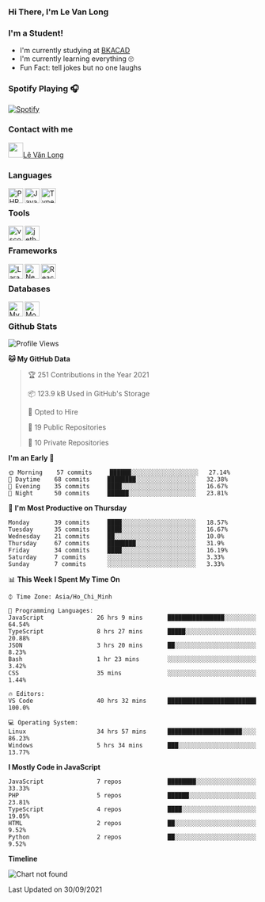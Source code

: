 ### Hi There, I'm Le Van Long 

### I'm a Student!
- I'm currently studying at [BKACAD](https://bkacad.edu.vn/)
- I'm currently learning everything 🙄
- Fun Fact: tell jokes but no one laughs

### Spotify Playing 🎧
[![Spotify](https://spotify-readme-v2-ljjw4c8pd-hiiamlongdz.vercel.app/api/spotify)](https://open.spotify.com/user/312ooo2a5zz44sszdfjmqgjbgmsq)


### Contact with me

[<img src="https://img.icons8.com/dusk/64/000000/facebook-new--v2.png" width="30px"/>Lê Văn Long](https://www.facebook.com/HiiamLongdzz)

### Languages
<img align="left" alt="PHP" src="https://img.icons8.com/dusk/64/000000/php-logo.png" width="30px"/>
<img align="left" alt="JavaScript" src="https://img.icons8.com/dusk/64/000000/javascript.png" width="30px"/>
<img align="left" alt="TypeScript" src="https://img.icons8.com/typescript" width="30px" />
<br />

### Tools
<img align="left" alt="vscode" src="https://img.icons8.com/dusk/64/000000/visual-studio-code-2019.png" width="30px"/>
<img align="left" alt="jetbrain" src="https://camo.githubusercontent.com/8268dcfb76697dd53286590ec9b4385d7a0b89ce/68747470733a2f2f63646e2e6a7364656c6976722e6e65742f6e706d2f73696d706c652d69636f6e734076332f69636f6e732f6a6574627261696e732e737667" width="30px"/>
<br />

### Frameworks
<img align="left" alt="Laravel" src="https://img.icons8.com/ios/50/000000/laravel.png" width="30px"/>
<img align="left" alt="NestJS" src="https://d33wubrfki0l68.cloudfront.net/e937e774cbbe23635999615ad5d7732decad182a/26072/logo-small.ede75a6b.svg" width="30px" />
<img align="left" alt="ReactJS" src="https://img.icons8.com/dusk/64/000000/react.png" width="30px" />
<br />

### Databases
<img align="left" alt="MySQL" src="https://img.icons8.com/ios-filled/50/000000/mysql-logo.png" width="30px"/>
<img align="left" alt="MongoDB" src="https://webimages.mongodb.com/_com_assets/cms/kpo5kblefbjq79065-Horizontal_Default.svg?auto=format%252Ccompress" height="30px" />
<br />


### Github Stats
<!--START_SECTION:waka-->
![Profile Views](http://img.shields.io/badge/Profile%20Views-153-blue)

**🐱 My GitHub Data** 

> 🏆 251 Contributions in the Year 2021
 > 
> 📦 123.9 kB Used in GitHub's Storage 
 > 
> 💼 Opted to Hire
 > 
> 📜 19 Public Repositories 
 > 
> 🔑 10 Private Repositories  
 > 
**I'm an Early 🐤** 

```text
🌞 Morning    57 commits     ██████░░░░░░░░░░░░░░░░░░░   27.14% 
🌆 Daytime    68 commits     ████████░░░░░░░░░░░░░░░░░   32.38% 
🌃 Evening    35 commits     ████░░░░░░░░░░░░░░░░░░░░░   16.67% 
🌙 Night      50 commits     ██████░░░░░░░░░░░░░░░░░░░   23.81%

```
📅 **I'm Most Productive on Thursday** 

```text
Monday       39 commits     ████░░░░░░░░░░░░░░░░░░░░░   18.57% 
Tuesday      35 commits     ████░░░░░░░░░░░░░░░░░░░░░   16.67% 
Wednesday    21 commits     ██░░░░░░░░░░░░░░░░░░░░░░░   10.0% 
Thursday     67 commits     ████████░░░░░░░░░░░░░░░░░   31.9% 
Friday       34 commits     ████░░░░░░░░░░░░░░░░░░░░░   16.19% 
Saturday     7 commits      ░░░░░░░░░░░░░░░░░░░░░░░░░   3.33% 
Sunday       7 commits      ░░░░░░░░░░░░░░░░░░░░░░░░░   3.33%

```


📊 **This Week I Spent My Time On** 

```text
⌚︎ Time Zone: Asia/Ho_Chi_Minh

💬 Programming Languages: 
JavaScript               26 hrs 9 mins       ████████████████░░░░░░░░░   64.54% 
TypeScript               8 hrs 27 mins       █████░░░░░░░░░░░░░░░░░░░░   20.88% 
JSON                     3 hrs 20 mins       ██░░░░░░░░░░░░░░░░░░░░░░░   8.23% 
Bash                     1 hr 23 mins        ░░░░░░░░░░░░░░░░░░░░░░░░░   3.42% 
CSS                      35 mins             ░░░░░░░░░░░░░░░░░░░░░░░░░   1.44%

🔥 Editors: 
VS Code                  40 hrs 32 mins      █████████████████████████   100.0%

💻 Operating System: 
Linux                    34 hrs 57 mins      █████████████████████░░░░   86.23% 
Windows                  5 hrs 34 mins       ███░░░░░░░░░░░░░░░░░░░░░░   13.77%

```

**I Mostly Code in JavaScript** 

```text
JavaScript               7 repos             ████████░░░░░░░░░░░░░░░░░   33.33% 
PHP                      5 repos             ██████░░░░░░░░░░░░░░░░░░░   23.81% 
TypeScript               4 repos             ████░░░░░░░░░░░░░░░░░░░░░   19.05% 
HTML                     2 repos             ██░░░░░░░░░░░░░░░░░░░░░░░   9.52% 
Python                   2 repos             ██░░░░░░░░░░░░░░░░░░░░░░░   9.52%

```


**Timeline**

![Chart not found](https://raw.githubusercontent.com/HiiamLongdz/HiiamLongdz/master/charts/bar_graph.png) 


 Last Updated on 30/09/2021
<!--END_SECTION:waka-->
